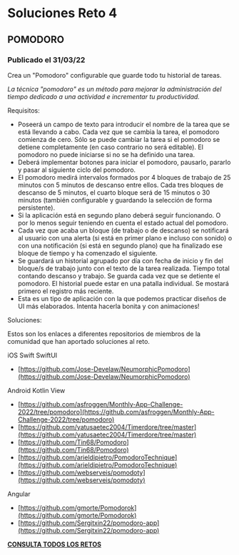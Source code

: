 # Soluciones Reto 4
## POMODORO
### Publicado el 31/03/22

Crea un "Pomodoro" configurable que guarde todo tu historial de tareas. 

*La técnica "pomodoro" es un método para mejorar la administración del tiempo dedicado a una actividad e incrementar tu productividad.*

Requisitos:

* Poseerá un campo de texto para introducir el nombre de la tarea que se está llevando a cabo. Cada vez que se cambia la tarea, el pomodoro comienza de cero. Sólo se puede cambiar la tarea si el pomodoro se detiene completamente (en caso contrario no será editable). El pomodoro no puede iniciarse si no se ha definido una tarea.
* Deberá implementar botones para iniciar el pomodoro, pausarlo, pararlo y pasar al siguiente ciclo del pomodoro.
* El pomodoro medirá intervalos formados por 4 bloques de trabajo de 25 minutos con 5 minutos de descanso entre ellos. Cada tres bloques de descanso de 5 minutos, el cuarto bloque será de 15 minutos o 30 minutos (también configurable y guardando la selección de forma persistente).
* Si la aplicación está en segundo plano deberá seguir funcionando. O por lo menos seguir teniendo en cuenta el estado actual del pomodoro.
* Cada vez que acaba un bloque (de trabajo o de descanso) se notificará al usuario con una alerta (si está en primer plano e incluso con sonido) o con una notificación (si está en segundo plano) que ha finalizado ese bloque de tiempo y ha comenzado el siguiente.
* Se guardará un historial agrupado por día con fecha de inicio y fin del bloque/s de trabajo junto con el texto de la tarea realizada. Tiempo total contando descanso y trabajo. Se guarda cada vez que se detiente el pomodoro. El historial puede estar en una patalla individual. Se mostará primero el registro más reciente.
* Esta es un tipo de aplicación con la que podemos practicar diseños de UI más elaborados. Intenta hacerla bonita y con animaciones!

Soluciones:

Estos son los enlaces a diferentes repositorios de miembros de la comunidad que han aportado soluciones al reto.

iOS Swift SwiftUI

* [https://github.com/Jose-Develaw/NeumorphicPomodoro](https://github.com/Jose-Develaw/NeumorphicPomodoro)

Android Kotlin View

* [https://github.com/asfroggen/Monthly-App-Challenge-2022/tree/pomodoro](https://github.com/asfroggen/Monthly-App-Challenge-2022/tree/pomodoro)
* [https://github.com/yatusaetec2004/Timerdore/tree/master](https://github.com/yatusaetec2004/Timerdore/tree/master)
* [https://github.com/Tin68/Pomodoro](https://github.com/Tin68/Pomodoro)
* [https://github.com/arieldipietro/PomodoroTechnique](https://github.com/arieldipietro/PomodoroTechnique)
* [https://github.com/webserveis/pomodoty](https://github.com/webserveis/pomodoty)

Angular

* [https://github.com/gmorte/Pomodorok](https://github.com/gmorte/Pomodorok)
* [https://github.com/Sergitxin22/pomodoro-app](https://github.com/Sergitxin22/pomodoro-app)


[**CONSULTA TODOS LOS RETOS**](./README.md)